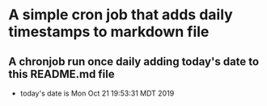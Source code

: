 A simple cron job that adds daily timestamps to markdown file
============================================================
## A chronjob run once daily adding today's date to this README.md file
* today's date is Mon Oct 21 19:53:31 MDT 2019
